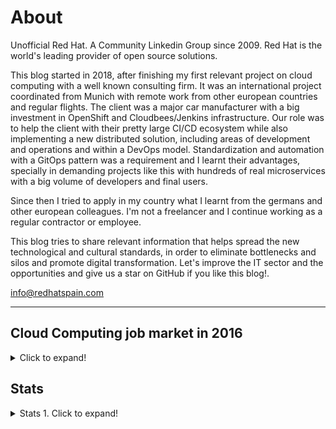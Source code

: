 # About
Unofficial Red Hat. A Community Linkedin Group since 2009. Red Hat is the world's leading provider of open source solutions.

This blog started in 2018, after finishing my first relevant project on cloud computing with a well known consulting firm. It was an international project coordinated from Munich with remote work from other european countries and regular flights. The client was a major car manufacturer with a big investment in OpenShift and Cloudbees/Jenkins infrastructure. Our role was to help the client with their pretty large CI/CD ecosystem while also implementing a new distributed solution, including areas of development and operations and within a DevOps model. Standardization and automation with a GitOps pattern was a requirement and I learnt their advantages, specially in demanding projects like this with hundreds of real microservices with a big volume of developers and final users.

Since then I tried to apply in my country what I learnt from the germans and other european colleagues. I'm not a freelancer and I continue working as a regular contractor or employee. 

This blog tries to share relevant information that helps spread the new technological and cultural standards, in order to eliminate bottlenecks and silos and promote digital transformation. Let's improve the IT sector and the opportunities and give us a star on GitHub if you like this blog!.

<info@redhatspain.com>

----

## Cloud Computing job market in 2016
<details>
  <summary>Click to expand!</summary>

<center>
"In the U.S. in 2016, 3.9 million jobs are associated with cloud computing, with 384,478 of them in IT. The median salary for IT professionals with cloud computing experience was $90,950. (Forbes)"

[![cloud job market 2016](images/cloud_job_market_2016.png)](https://web.archive.org/web/20160716182152/http://cloudacademy.com/blog/cloud-computing-salary/)
</center>

From the above graph (credit: Forbes) we can see that the top three countries for Cloud Computing Jobs are:

1. China (7.5 Million).
2. USA (4 Million).
3. India (2.2 Million).
</details>

## Stats
<details>
  <summary>Stats 1. Click to expand!</summary>

<center>  
<iframe src="https://www.youtube.com/embed/a3bnNi2R8Vo" title="YouTube video player" frameborder="0" allow="accelerometer; gyroscope; picture-in-picture" allowfullscreen></iframe>
<iframe src="https://www.youtube.com/embed/45Dt1Hdm39U" title="YouTube video player" frameborder="0" allow="accelerometer; gyroscope; picture-in-picture" allowfullscreen></iframe>
<iframe src="https://www.youtube.com/embed/YeiFMirdToA" title="YouTube video player" frameborder="0" allow="accelerometer; gyroscope; picture-in-picture" allowfullscreen></iframe>
<iframe src="https://www.youtube.com/embed/Mxny6euiars" title="YouTube video player" frameborder="0" allow="accelerometer; gyroscope; picture-in-picture" allowfullscreen></iframe>
</center>

  <details>
    <summary>Stats 2. Click to expand!</summary>

  <center>
  <iframe src="https://www.youtube.com/embed/CxUDjQ0uUhI" title="YouTube video player" frameborder="0" allow="accelerometer; gyroscope; picture-in-picture" allowfullscreen></iframe>
  <iframe src="https://www.youtube.com/embed/cRuTgJHYAtI" title="YouTube video player" frameborder="0" allow="accelerometer; gyroscope; picture-in-picture" allowfullscreen></iframe>
  <iframe src="https://www.youtube.com/embed/wMsBVN4C9V4" title="YouTube video player" frameborder="0" allow="accelerometer; gyroscope; picture-in-picture" allowfullscreen></iframe>
  <iframe src="https://www.youtube.com/embed/hKPVhTolLJM" title="YouTube video player" frameborder="0" allow="accelerometer; gyroscope; picture-in-picture" allowfullscreen></iframe>
  </center>
  </details>

  <details> 
    <summary>Stats 3. Inflation and Unemployment. Click to expand!</summary>

  <center>
  <iframe src="https://www.youtube.com/embed/MrmVCMhE6BE" title="YouTube video player" frameborder="0" allow="accelerometer; gyroscope; picture-in-picture" allowfullscreen></iframe>
  <iframe src="https://www.youtube.com/embed/-Q7Ga4D6ty8" title="YouTube video player" frameborder="0" allow="accelerometer; gyroscope; picture-in-picture" allowfullscreen></iframe>
  <iframe src="https://www.youtube.com/embed/ORKXR4s2IYI" title="YouTube video player" frameborder="0" allow="accelerometer; gyroscope; picture-in-picture" allowfullscreen></iframe>
  </center>
  </details>

  <details>
    <summary>Stats 4. Government Debt and Income Tax Rate. Click to expand!</summary>

  <center>
  <iframe src="https://www.youtube.com/embed/AhvMuxcvlt0" title="YouTube video player" frameborder="0" allow="accelerometer; gyroscope; picture-in-picture" allowfullscreen></iframe>
  <iframe src="https://www.youtube.com/embed/5kG7LscIyBE" title="YouTube video player" frameborder="0" allow="accelerometer; gyroscope; picture-in-picture" allowfullscreen></iframe>
  <iframe src="https://www.youtube.com/embed/kM4W-GY2EFU" title="YouTube video player" frameborder="0" allow="accelerometer; gyroscope; picture-in-picture" allowfullscreen></iframe>
  <iframe src="https://www.youtube.com/embed/luSH3PbM3dQ" title="YouTube video player" frameborder="0" allow="accelerometer; gyroscope; picture-in-picture" allowfullscreen></iframe>
  <iframe src="https://www.youtube.com/embed/RfOVHYllSOw" title="YouTube video player" frameborder="0" allow="accelerometer; gyroscope; picture-in-picture" allowfullscreen></iframe>
  </center>
  </details>

  <details>
    <summary>Stats 5. IT, Languages and Olympics. Click to expand!</summary>

  <center>
  <iframe src="https://www.youtube.com/embed/2Uj1A9AguFs" title="YouTube video player" frameborder="0" allow="accelerometer; gyroscope; picture-in-picture" allowfullscreen></iframe>
  <iframe src="https://www.youtube.com/embed/Og847HVwRSI" title="YouTube video player" frameborder="0" allow="accelerometer; gyroscope; picture-in-picture" allowfullscreen></iframe>
  <iframe src="https://www.youtube.com/embed/wYJev_r5tUI" title="YouTube video player" frameborder="0" allow="accelerometer; gyroscope; picture-in-picture" allowfullscreen></iframe>
  <iframe src="https://www.youtube.com/embed/JmYz6mfT0MU" title="YouTube video player" frameborder="0" allow="accelerometer; gyroscope; picture-in-picture" allowfullscreen></iframe>
  </center>
  </details>
</details>